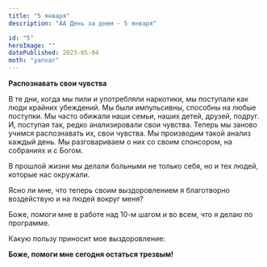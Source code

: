 ```yaml
---
title: "5 января"
description: "АА День за днем - 5 января"

id: "5"
heroImage: ""
datePublished: 2023-05-04
moth: "yanvar"
---
```


**Распознавать свои чувства**

В те дни, когда мы пили и употребляли наркотики, мы поступали как люди крайних
убеждений. Мы были импульсивны, способны на любые поступки. Мы часто обижали
наши семьи, наших детей, друзей, подруг. И, поступая так, редко анализировали
свои чувства. Теперь мы заново учимся распознавать их, свои чувства. Мы
производим такой анализ каждый день. Мы разговариваем о них со своим
спонсором, на собраниях и с Богом.

В прошлой жизни мы делали больными не только себя, но и тех людей, которые нас
окружали.

Ясно ли мне, что теперь своим выздоровлением я благотворно воздействую и на
людей вокруг меня?

Боже, помоги мне в работе над 10-м шагом и во всем, что я делаю по программе.

Какую пользу приносит мое выздоровление:

**Боже, помоги мне сегодня остаться трезвым!**
